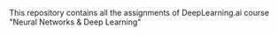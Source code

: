 This repository contains all the assignments of DeepLearning.ai course "Neural Networks & Deep Learning"

